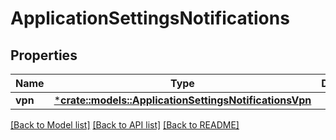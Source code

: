 # ApplicationSettingsNotifications

## Properties
Name | Type | Description | Notes
------------ | ------------- | ------------- | -------------
**vpn** | [***crate::models::ApplicationSettingsNotificationsVpn**](ApplicationSettingsNotificationsVpn.md) |  | [optional] 

[[Back to Model list]](../README.md#documentation-for-models) [[Back to API list]](../README.md#documentation-for-api-endpoints) [[Back to README]](../README.md)


